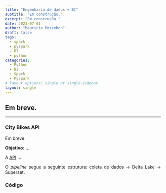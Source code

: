 ```yaml
---
title: "Engenharia de dados + BI"
subtitle: "Em construção."
excerpt: "Em construção."
date: 2023-07-01
author: "Mauricio Pozzebon"
draft: false
tags:
  - spark
  - pyspark
  - BI
  - python
categories:
  - Python
  - BI
  - Spark
  - Pyspark
# layout options: single or single-sidebar
layout: single
---
```


<style>body {text-align: justify}</style>

<!--{{< here >}}-->

## Em breve.

---

### City Bikes API

Em breve.

**Objetivo:** ...

A [API](http://api.citybik.es/v2/) ...

O *pipeline* segue a seguinte estrutura: coleta de dados &#x2192; Delta Lake &#x2192; Superset.


### Código


